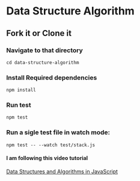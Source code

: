 # Data Structure Algorithm

## Fork it or Clone it

### Navigate to that directory
```
cd data-structure-algorithm
```

### Install Required dependencies
```
npm install
```

### Run test
```
npm test
```

### Run a sigle test file in watch mode:
```
npm test -- --watch test/stack.js
```


#### I am following this video tutorial
[Data Structures and Algorithms in JavaScript](https://www.youtube.com/watch?v=t2CEgPsws3U&t=397s)